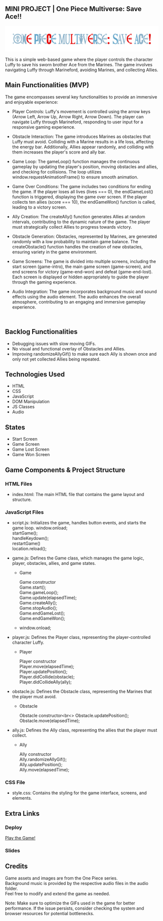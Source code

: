 ## MINI PROJECT | One Piece Multiverse: Save Ace!!

![Game Logo](images/header-img.png)

<summary>
This is a simple web-based game where the player controls the character Luffy to save his sworn brother Ace from the Marines. The game involves navigating Luffy through Marineford, avoiding Marines, and collecting Allies.
</summary>

## Main Functionalities (MVP)

The game encompasses several key functionalities to provide an immersive and enjoyable experience:

- Player Controls: Luffy's movement is controlled using the arrow keys (Arrow Left, Arrow Up, Arrow Right, Arrow Down). The player can navigate Luffy through Marineford, responding to user input for a responsive gaming experience.

- Obstacle Interaction: The game introduces Marines as obstacles that Luffy must avoid. Colliding with a Marine results in a life loss, affecting the energy bar. Additionally, Allies appear randomly, and colliding with them increases the player's score and ally bar.

- Game Loop: The gameLoop() function manages the continuous gameplay by updating the player's position, moving obstacles and allies, and checking for collisions. The loop utilizes window.requestAnimationFrame() to ensure smooth animation.

- Game Over Conditions: The game includes two conditions for ending the game. If the player loses all lives (lives === 0), the endGameLost() function is triggered, displaying the game over screen. If the player collects ten allies (score === 10), the endGameWon() function is called, leading to a victory screen.

- Ally Creation: The createAlly() function generates Allies at random intervals, contributing to the dynamic nature of the game. The player must strategically collect Allies to progress towards victory.

- Obstacle Generation: Obstacles, represented by Marines, are generated randomly with a low probability to maintain game balance. The createObstacle() function handles the creation of new obstacles, ensuring variety in the game environment.

- Game Screens: The game is divided into multiple screens, including the start screen (game-intro), the main game screen (game-screen), and end screens for victory (game-end-won) and defeat (game-end-lost). Each screen is displayed or hidden appropriately to guide the player through the gaming experience.

- Audio Integration: The game incorporates background music and sound effects using the audio element. The audio enhances the overall atmosphere, contributing to an engaging and immersive gameplay experience.

<br>

## Backlog Functionalities

- Debugging issues with slow moving GIFs. <br>
- No visual and functional overlay of Obstacles and Allies. <br>
- Improving randomizeAllyGif() to make sure each Ally is shown once and only not yet collected Allies being repeated.

## Technologies Used

- HTML
- CSS
- JavaScript
- DOM Manipulation
- JS Classes
- Audio

## States

- Start Screen
- Game Screen
- Game Lost Screen
- Game Won Screen

## Game Components & Project Structure

<h3>HTML Files</h3>

- index.html: The main HTML file that contains the game layout and structure.

<h3>JavaScript Files</h3>

- script.js: Initializes the game, handles button events, and starts the game loop.
  window.onload;<br>
  startGame(); <br>
  handleKeydown(); <br>
  restartGame()<br>
  location.reload();<br>
- game.js: Defines the Game class, which manages the game logic, player, obstacles, allies, and game states.

  - Game

    Game constructor<br>
    Game.start();<br>
    Game.gameLoop();<br>
    Game.update(elapsedTime);<br>
    Game.createAlly();<br>
    Game.stopAudio();<br>
    Game.endGameLost();<br>
    Game.endGameWon();<br>

  - window.onload;<br>

- player.js: Defines the Player class, representing the player-controlled character Luffy.

  - Player

    Player constructor<br>
    Player.move(elapsedTime);<br>
    Player.updatePosition();<br>
    Player.didCollide(obstacle);<br>
    Player.didCollideAlly(ally);<br>

- obstacle.js: Defines the Obstacle class, representing the Marines that the player must avoid.

  - Obstacle

    Obstacle constructor<br<>
    Obstacle.updatePosition();<br>
    Obstacle.move(elapsedTime);<br>

- ally.js: Defines the Ally class, representing the allies that the player must collect.

  - Ally

    Ally constructor<br>
    Ally.randomizeAllyGif();<br>
    Ally.updatePosition();<br>
    Ally.move(elapsedTime); <br>

<h3>CSS File</h3>

- style.css: Contains the styling for the game interface, screens, and elements.

## Extra Links

<h3>Deploy</h3>
<a href="https://dcilingir2801.github.io/one-piece-mini-game/">Play the Game!</a>

<h3>Slides</3>

## Credits

Game assets and images are from the One Piece series. <br>
Background music is provided by the respective audio files in the audio folder.<br>
Feel free to modify and extend the game as needed. <br>

Note: Make sure to optimize the GIFs used in the game for better performance. If the issue persists, consider checking the system and browser resources for potential bottlenecks.
